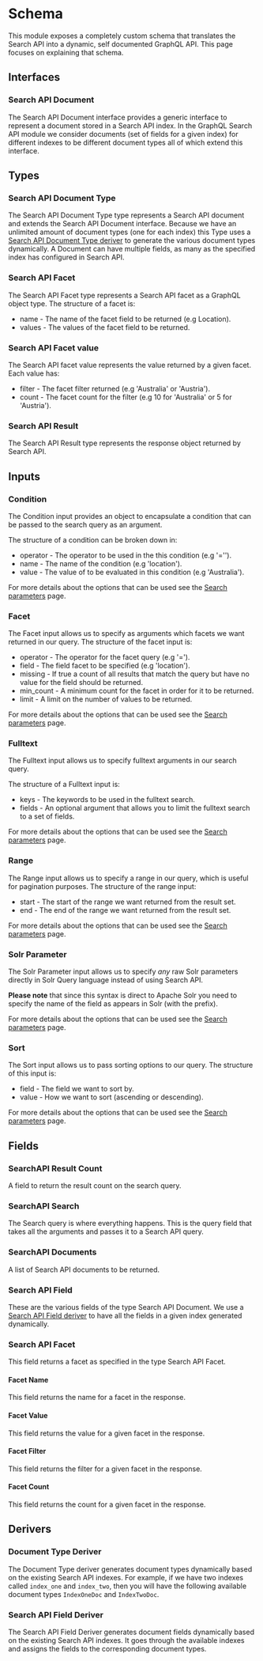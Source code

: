 # Schema
This module exposes a completely custom schema that translates the Search API into a dynamic, self documented GraphQL 
API. This page focuses on explaining that schema.

## Interfaces

### Search API Document
The Search API Document interface provides a generic interface to represent a document stored in a Search API index. In 
the GraphQL Search API module we consider documents (set of fields for a given index) for different indexes to be 
different document types all of which extend this interface.

## Types

### Search API Document Type
The Search API Document Type type represents a Search API document and extends the Search API Document interface. Because we 
have an unlimited amount of document types (one for each index) this Type uses a [Search API Document Type deriver](#search-api-document-type-deriver) to generate the 
various document types dynamically. A Document can have multiple fields, as many as the specified index has configured 
in Search API.

### Search API Facet
The Search API Facet type represents a Search API facet as a GraphQL object type. The structure of a facet is:

* name - The name of the facet field to be returned (e.g Location).
* values - The values of the facet field to be returned.


### Search API Facet value
The Search API facet value represents the value returned by a given facet. Each value has:

* filter - The facet filter returned (e.g 'Australia' or 'Austria').
* count - The facet count for the filter (e.g 10 for 'Australia' or 5 for 'Austria').

### Search API Result
The Search API Result type represents the response object returned by Search API.

## Inputs

### Condition
The Condition input provides an object to encapsulate a condition that can be passed to the search query as an argument.

The structure of a condition can be broken down in:

* operator - The operator to be used in the this condition (e.g '='').
* name - The name of the condition (e.g 'location').
* value - The value of to be evaluated in this condition (e.g 'Australia').

For more details about the options that can be used see the [Search parameters](search-parameters.md#conditions) page.

### Facet
The Facet input allows us to specify as arguments which facets we want returned in our query. The structure of the 
facet input is:

* operator - The operator for the facet query (e.g '=').
* field - The field facet to be specified (e.g 'location').
* missing - If true a count of all results that match the query but have no value for the field should be returned. 
* min_count - A minimum count for the facet in order for it to be returned.
* limit - A limit on the number of values to be returned.

For more details about the options that can be used see the [Search parameters](search-parameters.md#facets) page.

### Fulltext
The Fulltext input allows us to specify fulltext arguments in our search query.

The structure of a Fulltext input is:

* keys - The keywords to be used in the fulltext search.
* fields - An optional argument that allows you to limit the fulltext search to a set of fields.

For more details about the options that can be used see the [Search parameters](search-parameters.md#fulltext) page.

### Range
The Range input allows us to specify a range in our query, which is useful for pagination purposes. The structure of 
the range input:

* start - The start of the range we want returned from the result set.
* end - The end of the range we want returned from the result set. 

For more details about the options that can be used see the [Search parameters](search-parameters.md#range) page.

### Solr Parameter
The Solr Parameter input allows us to specify *any* raw Solr parameters directly in Solr Query language instead of 
using Search API.

**Please note** that since this syntax is direct to Apache Solr you need to specify the name of the field as appears 
in Solr (with the prefix).

For more details about the options that can be used see the 
[Search parameters](search-parameters.md#solr-parameters-(apache-solr-only)) page.

### Sort
The Sort input allows us to pass sorting options to our query. The structure of this input is:

* field - The field we want to sort by.
* value - How we want to sort (ascending or descending).

For more details about the options that can be used see the [Search parameters](search-parameters.md#sort) page.

## Fields

### SearchAPI Result Count
A field to return the result count on the search query.

### SearchAPI Search
The Search query is where everything happens. This is the query field that takes all the arguments and passes it to a 
Search API query.

### SearchAPI Documents
A list of Search API documents to be returned.

### Search API Field
These are the various fields of the type Search API Document. We use a [Search API Field deriver](#search-api-field-deriver)
to have all the fields in a given index generated dynamically.

### Search API Facet
This field returns a facet as specified in the type Search API Facet.

#### Facet Name
This field returns the name for a facet in the response.

#### Facet Value
This field returns the value for a given facet in the response.

#### Facet Filter
This field returns the filter for a given facet in the response.

#### Facet Count
This field returns the count for a given facet in the response.

## Derivers

### Document Type Deriver
The Document Type deriver generates document types dynamically based on the existing Search API indexes. For example,
if we have two indexes called `index_one` and `index_two`, then you will have the following available document types 
`IndexOneDoc` and `IndexTwoDoc`.

### Search API Field Deriver
The Search API Field Deriver generates document fields dynamically based on the existing Search API indexes. It goes 
through the available indexes and assigns the fields to the corresponding document types.
